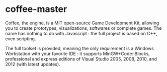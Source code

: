 coffee-master
==============

Coffee, the engine, is a MIT open-source Game Development Kit, allowing you to create prototypes, visualizations, softwares or complete games.
The name has nothing to do with Javascript : the full project is based on C++, even scripting.

The full toolset is provided, meaning the only requirement is a Windows Workstation with your favorite IDE :
it supports MinGW+Code::Blocks, professional and express editions of Visual Studio 2005, 2008, 2010, and 2012 (with latest updates).

